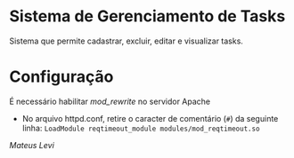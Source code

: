 # Sistema de Gerenciamento de Tasks

Sistema que permite cadastrar, excluir, editar e visualizar tasks.

# Configuração
É necessário habilitar  _mod_rewrite_ no servidor Apache
- No arquivo httpd.conf, retire o caracter de comentário (```#```) da seguinte linha:
```LoadModule reqtimeout_module modules/mod_reqtimeout.so```

*Mateus Levi*

